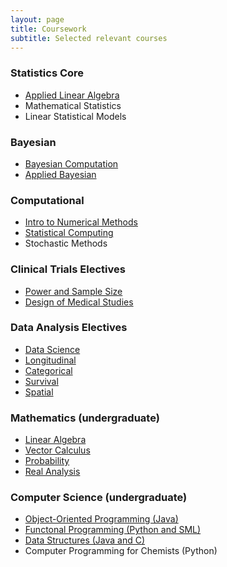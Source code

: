 ```yaml
---
layout: page
title: Coursework
subtitle: Selected relevant courses
---
```


### Statistics Core

- [Applied Linear Algebra](https://ucla-biostat-216.github.io/2022fall/syllabus/syllabus.html)
- Mathematical Statistics
- Linear Statistical Models

### Bayesian

- [Bayesian Computation](http://donatello-telesca.com/biostatistics-271-bayesian-computation)
- [Applied Bayesian](https://robweiss.faculty.biostat.ucla.edu/biostat234)

### Computational

- [Intro to Numerical Methods](https://sa.ucla.edu/ro/Public/SOC/Results/ClassDetail?term_cd=22F&subj_area_cd=BIOSTAT&crs_catlg_no=0213%20%20%20%20&class_id=535079200&class_no=%20001%20%20)
- [Statistical Computing](https://ucla-biostat-257.github.io/2023spring/syllabus/syllabus.html)
- Stochastic Methods

### Clinical Trials Electives

- [Power and Sample Size](https://sa.ucla.edu/ro/Public/SOC/Results/ClassDetail?term_cd=24S&subj_area_cd=BIOSTAT&crs_catlg_no=0231%20%20%20%20&class_id=535187201&class_no=%20001%20%20)
- [Design of Medical Studies](https://www.biostat.washington.edu/academics/courses/biost/524)

### Data Analysis Electives

- [Data Science](https://www.biostat.washington.edu/academics/courses/biost/544)
- [Longitudinal](https://www.biostat.washington.edu/academics/courses/biost/540)
- [Categorical](https://www.biostat.washington.edu/academics/courses/biost/536)
- [Survival](https://www.biostat.washington.edu/academics/courses/biost/537)
- [Spatial](https://www.biostat.washington.edu/academics/courses/biost/555)

### Mathematics (undergraduate)

- [Linear Algebra](https://catalog.pomona.edu/preview_course_nopop.php?catoid=40&coid=143199)
- [Vector Calculus](https://catalog.pomona.edu/preview_course_nopop.php?catoid=40&coid=143204)
- [Probability](https://math.washington.edu/courses/2019/summer/math/394/c)
- [Real Analysis](https://math.berkeley.edu/courses/summer-2022-math-104-003-lec)

### Computer Science (undergraduate)

- [Object-Oriented Programming (Java)](https://catalog.pomona.edu/preview_course_nopop.php?catoid=40&coid=142560)
- [Functonal Programming (Python and SML)](https://catalog.claremontmckenna.edu/preview_course_nopop.php?catoid=29&coid=35983)
- [Data Structures (Java and C)](https://catalog.pomona.edu/preview_course_nopop.php?catoid=40&coid=142563)
- Computer Programming for Chemists (Python)